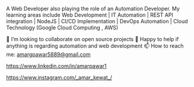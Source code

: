 A Web Developer also playing the role of an Automation Developer. My learning areas include Web Development | IT Automation | REST API integration | NodeJS | CI/CD Implementation | DevOps Automation | Cloud Technology (Google Cloud Computing , AWS) 

👯 I’m looking to collaborate on open source projects
💬 Happy to help if anything is regarding automation and web development
📫 How to reach me: amargpawar5889@gmail.com 

https://www.linkedin.com/in/amarpawar1

https://www.instagram.com/_amar_kewat_/
